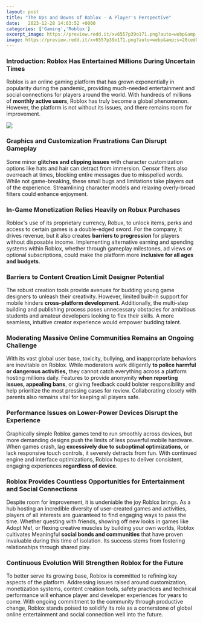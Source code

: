 ```yaml
---
layout: post
title: "The Ups and Downs of Roblox - A Player's Perspective"
date:   2023-12-28 14:03:52 +0000
categories: ['Gaming','Roblox']
excerpt_image: https://preview.redd.it/xv6557p39o171.png?auto=webp&amp;s=28ced051bc4f1ba87425097ac936f538931432a2
image: https://preview.redd.it/xv6557p39o171.png?auto=webp&amp;s=28ced051bc4f1ba87425097ac936f538931432a2
---
```


### Introduction: Roblox Has Entertained Millions During Uncertain Times
Roblox is an online gaming platform that has grown exponentially in popularity during the pandemic, providing much-needed entertainment and social connections for players around the world. With hundreds of millions of **monthly active users**, Roblox has truly become a global phenomenon. However, the platform is not without its issues, and there remains room for improvement.

![](https://preview.redd.it/xv6557p39o171.png?auto=webp&amp;s=28ced051bc4f1ba87425097ac936f538931432a2)
### Graphics and Customization Frustrations Can Disrupt Gameplay 
Some minor **glitches and clipping issues** with character customization options like hats and hair can detract from immersion. Censor filters also overreach at times, blocking entire messages due to misspelled words. While not game-breaking, these small bugs and limitations take players out of the experience. Streamlining character models and relaxing overly-broad filters could enhance enjoyment. 
### In-Game Monetization Relies Heavily on Robux Purchases
Roblox's use of its proprietary currency, Robux, to unlock items, perks and access to certain games is a double-edged sword. For the company, it drives revenue, but it also creates **barriers to progression** for players without disposable income. Implementing alternative earning and spending systems within Roblox, whether through gameplay milestones, ad views or optional subscriptions, could make the platform more **inclusive for all ages and budgets**.
### Barriers to Content Creation Limit Designer Potential  
The robust creation tools provide avenues for budding young game designers to unleash their creativity. However, limited built-in support for mobile hinders **cross-platform development**. Additionally, the multi-step building and publishing process poses unnecessary obstacles for ambitious students and amateur developers looking to flex their skills. A more seamless, intuitive creator experience would empower budding talent.
### Moderating Massive Online Communities Remains an Ongoing Challenge
With its vast global user base, toxicity, bullying, and inappropriate behaviors are inevitable on Roblox. While moderators work diligently **to police harmful or dangerous activities,** they cannot catch everything across a platform hosting millions daily. Features to provide anonymity **when reporting issues, appealing bans**, or giving feedback could bolster responsibility and help prioritize the most pressing cases for review. Collaborating closely with parents also remains vital for keeping all players safe. 
### Performance Issues on Lower-Power Devices Disrupt the Experience  
Graphically simple Roblox games tend to run smoothly across devices, but more demanding designs push the limits of less powerful mobile hardware. When games crash, lag **excessively due to suboptimal optimizations**, or lack responsive touch controls, it severely detracts from fun. With continued engine and interface optimizations, Roblox hopes to deliver consistent, engaging experiences **regardless of device**. 
### Roblox Provides Countless Opportunities for Entertainment and Social Connections
Despite room for improvement, it is undeniable the joy Roblox brings. As a hub hosting an incredible diversity of user-created games and activities, players of all interests are guaranteed to find engaging ways to pass the time. Whether questing with friends, showing off new looks in games like Adopt Me!, or flexing creative muscles by building your own worlds, Roblox cultivates Meaningful **social bonds and communities** that have proven invaluable during this time of isolation. Its success stems from fostering relationships through shared play.
### Continuous Evolution Will Strengthen Roblox for the Future
To better serve its growing base, Roblox is committed to refining key aspects of the platform. Addressing issues raised around customization, monetization systems, content creation tools, safety practices and technical performance will enhance player and developer experiences for years to come. With ongoing commitment to the community through productive change, Roblox stands poised to solidify its role as a cornerstone of global online entertainment and social connection well into the future.